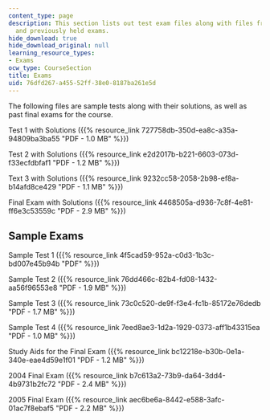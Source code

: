 ```yaml
---
content_type: page
description: This section lists out test exam files along with files from sample exams
  and previously held exams.
hide_download: true
hide_download_original: null
learning_resource_types:
- Exams
ocw_type: CourseSection
title: Exams
uid: 76dfd267-a455-52ff-38e0-8187ba261e5d
---
```


The following files are sample tests along with their solutions, as well as past final exams for the course.

Test 1 with Solutions ({{% resource_link 727758db-350d-ea8c-a35a-94809ba3ba55 "PDF - 1.0 MB" %}})

Test 2 with Solutions ({{% resource_link e2d2017b-b221-6603-073d-f33ecfdbfaf1 "PDF - 1.2 MB" %}})

Text 3 with Solutions ({{% resource_link 9232cc58-2058-2b98-ef8a-b14afd8ce429 "PDF - 1.1 MB" %}})

Final Exam with Solutions ({{% resource_link 4468505a-d936-7c8f-4e81-ff6e3c53559c "PDF - 2.9 MB" %}})

Sample Exams
------------

Sample Test 1 ({{% resource_link 4f5cad59-952a-c0d3-1b3c-bd007e45b94b "PDF" %}})

Sample Test 2 ({{% resource_link 76dd466c-82b4-fd08-1432-aa56f96553e8 "PDF - 1.9 MB" %}})

Sample Test 3 ({{% resource_link 73c0c520-de9f-f3e4-fc1b-85172e76dedb "PDF - 1.7 MB" %}})

Sample Test 4 ({{% resource_link 7eed8ae3-1d2a-1929-0373-aff1b43315ea "PDF - 1.0 MB" %}})

Study Aids for the Final Exam ({{% resource_link bc12218e-b30b-0e1a-340e-eae4d59e1f01 "PDF - 1.2 MB" %}})

2004 Final Exam ({{% resource_link b7c613a2-73b9-da64-3dd4-4b9731b2fc72 "PDF - 2.4 MB" %}})

2005 Final Exam ({{% resource_link aec6be6a-8442-e588-3afc-01ac7f8ebaf5 "PDF - 2.2 MB" %}})